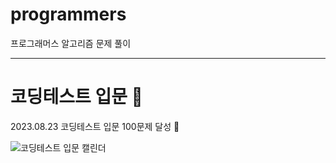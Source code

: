# programmers
프로그래머스 알고리즘 문제 풀이

<hr />

# 코딩테스트 입문 🌱
2023.08.23 코딩테스트 입문 100문제 달성 🎉

![코딩테스트 입문 캘린더](https://github.com/jaejae990921/programmers/assets/101171774/0a54993a-756e-4693-a42c-83f52d39dcc3)
